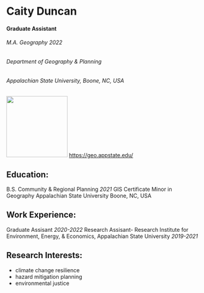 Caity Duncan
=


#### Graduate Assistant
###### M.A. Geography *2022*
###### Department of Geography & Planning
######  Appalachian State University, Boone, NC, USA


<img src="logo.jpeg" width = '160' /> https://geo.appstate.edu/ 


Education:
--
B.S. Community & Regional Planning *2021*
GIS Certificate
Minor in Geography
Appalachian State University
Boone, NC, USA

Work Experience:
--
Graduate Assisant *2020-2022*
Research Assisant- Research Institute for Environment, Energy, & Economics, Appalachian State University *2019-2021*

Research Interests:
--
- climate change resilience
- hazard mitigation planning
- environmental justice
